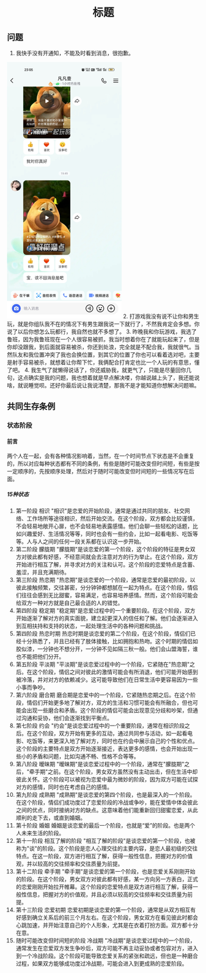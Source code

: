 # <center>标题</center>
<!-- ![](1-Screenshot_2024-04-28-23-05.jpg) -->
## 问题
1. 我快手没有开通知，不能及时看到消息，很抱歉。
<img src="1-Screenshot_2024-04-28-23-05.jpg" width=300>
2. 打游戏我没有说不让你和男生玩，就是你组队我不在的情况下有男生跟我说一下就行了，不然我肯定会多想。你说了以后你想怎么玩都行，我自然也就不多想了。
3. 昨晚我和你玩游戏，我选了鲁班，因为我鲁班现在一个人很容易被抓，我当时想着你在了就能玩起来了，但是你却没跟我，到后面就容易被杀，你还到处浪，完全就是不配合我，我就很气。当然队友和我位置冲突了我也会换位置，到其它的位置了你也可以看着选对吧，主要是射手容易被杀，就想着让你帮下忙，我俩配合打肯定也比一个人玩的有意思，懂了吧。
4. 我生气了就懒得说话了，你还威胁我，就更气了，只能是尽量回你几句，这点确实是我的问题，我也想着就是早点解决喽，你越说越上头了，我还能说啥，就说睡觉呗。还好你最后说让我说清楚，那我不是才能知道你想解决问题嘛。

## 共同生存条例
### 状态阶段
#### 前言
两个人在一起，会有各种情况影响着，当然，在一个时间节点下状态是不会重复的，所以对应每种状态都有不同的条例，有些是随时可能改变但时间短，有些是按一定顺序的，先按顺序处理，然后对于随时可能改变但时间短的一些情况写在后面。
##### 15种状态
1. 第一阶段 相识
"相识"是恋爱的开始阶段，通常是通过共同的朋友、社交网络、工作场所等途径相识，然后开始交流。在这个阶段，双方都会比较谨慎，不会轻易地敞开心扉，也不会轻易地表露感情。他们会聊一些轻松的话题，比如兴趣爱好、生活情况等等，同时也会有一些约会，比如一起看电影、吃饭等等。人与人之间的任何一段关系都在认识这一步开始。
1. 第二阶段 朦胧期
"朦胧期"是谈恋爱的第一个阶段，这个阶段的特征是男女双方对彼此都有好感，不经意间就会去注意对方的行为举止。在这个阶段，双方开始进行相互了解，并寻求对方的关注和认可。这个阶段的恋爱特点是含蓄、羞涩，并且充满期待。
1. 第三阶段 热恋期
"热恋期"是谈恋爱的一个阶段，通常是恋爱的最初阶段，以彼此接触频繁，交往甚密，分分钟钟都想腻在一起为特点。在这个阶段，情侣们往往会感到无比甜蜜，容易满足，也容易培养感情。然而，这个阶段可能会给双方一种对方就是自己最合适的人的错觉。
1. 第四阶段 稳定期
"稳定期"是恋爱过程中的一个重要阶段。在这个阶段，双方开始逐渐了解对方的真实面貌，建立起更深入的信任和了解。他们会逐渐进入到互相扶持和支持的状态，一起处理生活中的各种问题和挑战。
1. 第四阶段 热恋时期
热恋时期是谈恋爱的第二个阶段，在这个阶段，情侣们已经十分熟悉了，并且已经有了肢体接触，比如拥抱和热吻。这个时期的情侣如胶似漆，一分钟也不想分开，一分钟不见如隔三秋一般。他们会山盟海誓，谁也不能把他们分开。
1. 第五阶段 平淡期
"平淡期"是谈恋爱过程中的一个阶段，它紧随在"热恋期"之后。在这个阶段，情侣之间对彼此的激情可能会有所消退，他们可能开始感到被冷落，并对对方的依赖减少。这可能导致他们在日常生活中更容易因为一些小事而争吵。
1. 第六阶段 磨合期
磨合期是恋爱中的一个阶段，它紧随热恋期之后。在这个阶段，情侣们开始更多地了解对方，双方的生活和习惯可能会有所融合，但也可能会出现一些磨合和矛盾。这个阶段的情侣可能会出现意见分歧和吵架，但通过沟通和妥协，他们会逐渐找到平衡点。
1. 第七阶段 约会
"约会"是谈恋爱过程中的一个重要阶段，通常在相识阶段之后。在这个阶段，双方开始有更多的互动，通过共同参与活动，如一起看电影、吃饭等，来更深入地了解对方，同时也在约会中展示自己的个性和优点。这个阶段的主要特点是双方开始逐渐接近，表达更多的感情，也会开始出现一些小的矛盾和问题，比如沟通不畅、性格不合等等。
1. 第八阶段 暧昧期
"暧昧期"是谈恋爱过程中的一个阶段，通常在"朦胧期"之后，"牵手期"之前。在这个阶段，男女双方虽然没有主动出击，但在生活中却彼此关怀。这个阶段可以被视为恋爱中最为微妙的阶段，因为双方可能在试探对方的感情，同时也在考虑自己的感情。
1. 第九阶段 成熟期
"成熟期"是谈恋爱的第四个阶段，也是最深入的一个阶段。在这个阶段，情侣们成功度过了恋爱阶段的冷战或争吵，能在爱情中体会彼此之间的优点，同时接纳对方的缺点。这意味着他们能重新回归甜蜜恋爱，从此顺利的走下去，或直到婚姻。
1. 第十阶段 婚姻
婚姻是谈恋爱的最后一个阶段，也就是“爱”的阶段。也是两个人未来生活的阶段。
1. 第十一阶段 相互了解的阶段
"相互了解的阶段"是谈恋爱的第一个阶段，也被称为"谈"的阶段。这个阶段是恋人心理交往的主要内容，是恋人最初级的交往特点。在这一阶段，双方进行相互了解，获得一般性信息，把握对方的价值观，并以较高的交往频率和交往质量为前提。
1. 第十二阶段 牵手期
"牵手期"是谈恋爱的第一个阶段，也是恋爱关系刚刚开始的阶段。在这个阶段，男女双方对彼此都有好感，某一方向另一方表白，正式的恋爱刚刚开始拉开帷幕。这个阶段的恋爱特点是双方进行相互了解，获得一般性信息，把握对方的价值观，并且必须以较高的交往频率和交往质量为前提。
1. 第十三阶段 恋爱初期
恋爱初期是谈恋爱的第一个阶段，通常是从双方相互有好感到确立关系后的前三个月左右。在这个阶段，男女双方在看见彼此时都会心跳加速，并开始注意自己的个人形象，尤其是在衣着打扮方面。双方都十分在意。
1. 随时可能改变但时间短的阶段 冷战期
"冷战期"是谈恋爱过程中的一个阶段，通常发生在恋爱双方发生争吵后，双方可能不再主动妥协或者包容对方，进入到一个冷战阶段。这个阶段可能导致恋爱关系的紧张和疏远，但也是一种磨合过程，如果双方能够成功度过冷战期，可能会进入到更成熟的恋爱阶段。